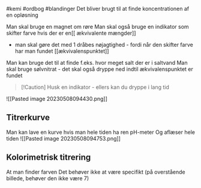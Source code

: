 #kemi #ordbog #blandinger 
Det bliver brugt til at finde koncentrationen af en opløsning

Man skal bruge en magnet om røre
Man skal også bruge en indikator som skifter farve hvis der er en[[ ækvivalente mængder]]
- man skal gøre det med 1 dråbes nøjagtighed - fordi når den skifter farve har man fundet [[ækvivalenspunktet]]

Man kan bruge det til at finde f.eks. hvor meget salt der er i saltvand
Man skal bruge sølvnitrat - det skal også dryppe ned
	indtil ækvivalenspunktet er fundet

>[!Caution] Husk en indikator - ellers kan du dryppe i lang tid

![[Pasted image 20230508094430.png]]
## Titrerkurve
Man kan lave en kurve hvis man hele tiden ha ren pH-meter 
Og aflæser hele tiden
![[Pasted image 20230508094753.png]]
## Kolorimetrisk titrering
At man finder farven
Det behøver ikke at være specifikt (på overstående billede, behøver den ikke være 7)